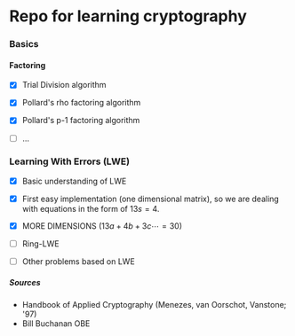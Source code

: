 # Repo for learning cryptography

### Basics

#### Factoring

- [x] Trial Division algorithm
- [x] Pollard's rho factoring algorithm
- [x] Pollard's p-1 factoring algorithm
- [ ] $\dots$


### Learning With Errors (LWE)
- [x] Basic understanding of LWE
- [x] First easy implementation (one dimensional matrix), so we are dealing with
  equations in the form of $13s = 4$.
- [x] MORE DIMENSIONS ($13a + 4b + 3c \cdots = 30$)
- [ ] Ring-LWE
- [ ] Other problems based on LWE



##### Sources
- Handbook of Applied Cryptography (Menezes, van Oorschot, Vanstone; '97)
- Bill Buchanan OBE

